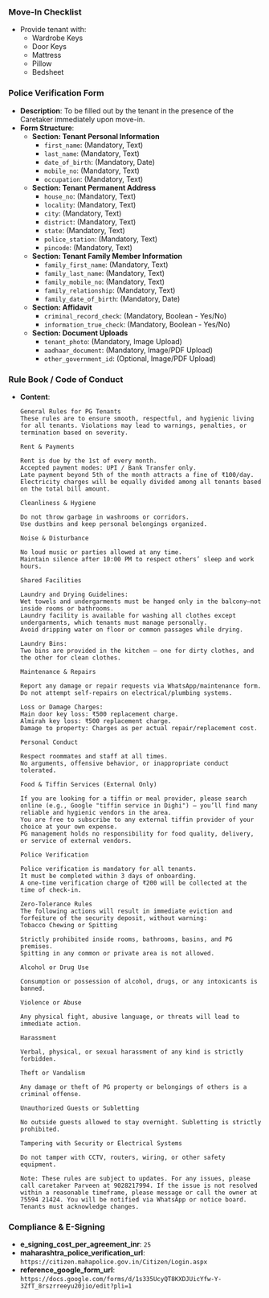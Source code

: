 ### Move-In Checklist
- Provide tenant with:
    - Wardrobe Keys
    - Door Keys
    - Mattress
    - Pillow
    - Bedsheet

### Police Verification Form
- **Description**: To be filled out by the tenant in the presence of the Caretaker immediately upon move-in.
- **Form Structure**:
    - **Section: Tenant Personal Information**
        - `first_name`: (Mandatory, Text)
        - `last_name`: (Mandatory, Text)
        - `date_of_birth`: (Mandatory, Date)
        - `mobile_no`: (Mandatory, Text)
        - `occupation`: (Mandatory, Text)
    - **Section: Tenant Permanent Address**
        - `house_no`: (Mandatory, Text)
        - `locality`: (Mandatory, Text)
        - `city`: (Mandatory, Text)
        - `district`: (Mandatory, Text)
        - `state`: (Mandatory, Text)
        - `police_station`: (Mandatory, Text)
        - `pincode`: (Mandatory, Text)
    - **Section: Tenant Family Member Information**
        - `family_first_name`: (Mandatory, Text)
        - `family_last_name`: (Mandatory, Text)
        - `family_mobile_no`: (Mandatory, Text)
        - `family_relationship`: (Mandatory, Text)
        - `family_date_of_birth`: (Mandatory, Date)
    - **Section: Affidavit**
        - `criminal_record_check`: (Mandatory, Boolean - Yes/No)
        - `information_true_check`: (Mandatory, Boolean - Yes/No)
    - **Section: Document Uploads**
        - `tenant_photo`: (Mandatory, Image Upload)
        - `aadhaar_document`: (Mandatory, Image/PDF Upload)
        - `other_government_id`: (Optional, Image/PDF Upload)

### Rule Book / Code of Conduct
- **Content**:
    ```
    General Rules for PG Tenants
    These rules are to ensure smooth, respectful, and hygienic living for all tenants. Violations may lead to warnings, penalties, or termination based on severity.

    Rent & Payments

    Rent is due by the 1st of every month.
    Accepted payment modes: UPI / Bank Transfer only.
    Late payment beyond 5th of the month attracts a fine of ₹100/day.
    Electricity charges will be equally divided among all tenants based on the total bill amount.

    Cleanliness & Hygiene

    Do not throw garbage in washrooms or corridors.
    Use dustbins and keep personal belongings organized.

    Noise & Disturbance

    No loud music or parties allowed at any time.
    Maintain silence after 10:00 PM to respect others’ sleep and work hours.

    Shared Facilities

    Laundry and Drying Guidelines:
    Wet towels and undergarments must be hanged only in the balcony—not inside rooms or bathrooms.
    Laundry facility is available for washing all clothes except undergarments, which tenants must manage personally.
    Avoid dripping water on floor or common passages while drying.

    Laundry Bins:
    Two bins are provided in the kitchen — one for dirty clothes, and the other for clean clothes.

    Maintenance & Repairs

    Report any damage or repair requests via WhatsApp/maintenance form.
    Do not attempt self-repairs on electrical/plumbing systems.

    Loss or Damage Charges:
    Main door key loss: ₹500 replacement charge.
    Almirah key loss: ₹500 replacement charge.
    Damage to property: Charges as per actual repair/replacement cost.

    Personal Conduct

    Respect roommates and staff at all times.
    No arguments, offensive behavior, or inappropriate conduct tolerated.

    Food & Tiffin Services (External Only)

    If you are looking for a tiffin or meal provider, please search online (e.g., Google "tiffin service in Dighi") — you’ll find many reliable and hygienic vendors in the area.
    You are free to subscribe to any external tiffin provider of your choice at your own expense.
    PG management holds no responsibility for food quality, delivery, or service of external vendors.

    Police Verification

    Police verification is mandatory for all tenants.
    It must be completed within 3 days of onboarding.
    A one-time verification charge of ₹200 will be collected at the time of check-in.

    Zero-Tolerance Rules
    The following actions will result in immediate eviction and forfeiture of the security deposit, without warning:
    Tobacco Chewing or Spitting

    Strictly prohibited inside rooms, bathrooms, basins, and PG premises.
    Spitting in any common or private area is not allowed.

    Alcohol or Drug Use

    Consumption or possession of alcohol, drugs, or any intoxicants is banned.

    Violence or Abuse

    Any physical fight, abusive language, or threats will lead to immediate action.

    Harassment

    Verbal, physical, or sexual harassment of any kind is strictly forbidden.

    Theft or Vandalism

    Any damage or theft of PG property or belongings of others is a criminal offense.

    Unauthorized Guests or Subletting

    No outside guests allowed to stay overnight. Subletting is strictly prohibited.

    Tampering with Security or Electrical Systems

    Do not tamper with CCTV, routers, wiring, or other safety equipment.

    Note: These rules are subject to updates. For any issues, please call caretaker Parveen at 9028217994. If the issue is not resolved within a reasonable timeframe, please message or call the owner at 75594 21424. You will be notified via WhatsApp or notice board. Tenants must acknowledge changes.
    ```

### Compliance & E-Signing
- **e_signing_cost_per_agreement_inr**: `25`
- **maharashtra_police_verification_url**: `https://citizen.mahapolice.gov.in/Citizen/Login.aspx`
- **reference_google_form_url**: `https://docs.google.com/forms/d/1s335UcyQT8KXDJUicYfw-Y-3ZfT_8rszrreeyu20jio/edit?pli=1`
